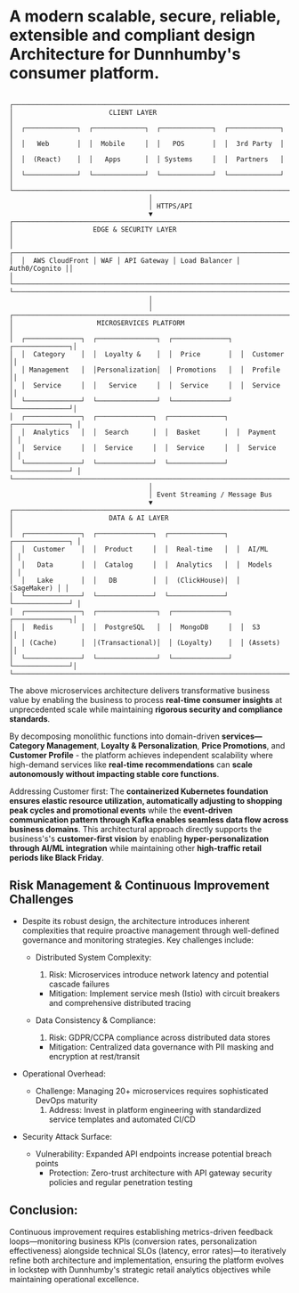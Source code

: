 # A  modern scalable, secure, reliable, extensible and compliant design Architecture for Dunnhumby's consumer platform.

```

┌─────────────────────────────────────────────────────────────────────────┐
│                        CLIENT LAYER                                     │
│  ┌─────────────┐  ┌─────────────┐  ┌─────────────┐  ┌─────────────┐     │
│  │   Web       │  │  Mobile     │  │   POS       │  │  3rd Party  │     │
│  │  (React)    │  │   Apps      │  │ Systems     │  │  Partners   │     │
│  └─────────────┘  └─────────────┘  └─────────────┘  └─────────────┘     │
└─────────────────────────────────────────────────────────────────────────┘
                                   │
                                   │ HTTPS/API
                                   ▼
┌─────────────────────────────────────────────────────────────────────────┐
│                    EDGE & SECURITY LAYER                                │
│  ┌─────────────────────────────────────────────────────────────────────┐│
│  │  AWS CloudFront │ WAF │ API Gateway │ Load Balancer │ Auth0/Cognito ││
│  └─────────────────────────────────────────────────────────────────────┘│
└─────────────────────────────────────────────────────────────────────────┘
                                   │
                                   │
┌─────────────────────────────────────────────────────────────────────────┐
│                     MICROSERVICES PLATFORM                              │
│  ┌──────────────┐  ┌───────────────┐  ┌──────────────┐  ┌──────────────┐│
│  │  Category    │  │  Loyalty &    │  │  Price       │  │  Customer    ││
│  │ Management   │  │Personalization│  │ Promotions   │  │  Profile     ││
│  │  Service     │  │   Service     │  │  Service     │  │  Service     ││
│  └──────────────┘  └───────────────┘  └──────────────┘  └──────────────┘│
│  ┌──────────────┐  ┌──────────────┐  ┌──────────────┐  ┌──────────────┐ │
│  │  Analytics   │  │  Search      │  │  Basket      │  │  Payment     │ │
│  │  Service     │  │  Service     │  │  Service     │  │  Service     │ │
│  └──────────────┘  └──────────────┘  └──────────────┘  └──────────────┘ │
└─────────────────────────────────────────────────────────────────────────┘
                                   │
                                   │ Event Streaming / Message Bus
                                   ▼
┌─────────────────────────────────────────────────────────────────────────┐
│                        DATA & AI LAYER                                  │
│  ┌──────────────┐  ┌──────────────┐  ┌──────────────┐  ┌──────────────┐ │
│  │  Customer    │  │  Product     │  │  Real-time   │  │  AI/ML       │ │
│  │   Data       │  │  Catalog     │  │  Analytics   │  │  Models      │ │
│  │   Lake       │  │   DB         │  │  (ClickHouse)│  │  (SageMaker) │ │
│  └──────────────┘  └──────────────┘  └──────────────┘  └──────────────┘ │
│  ┌──────────────┐  ┌───────────────┐  ┌──────────────┐  ┌──────────────┐│
│  │  Redis       │  │  PostgreSQL   │  │  MongoDB     │  │  S3          ││
│  │ (Cache)      │  │(Transactional)│  │ (Loyalty)    │  │ (Assets)     ││
│  └──────────────┘  └───────────────┘  └──────────────┘  └──────────────┘│
└─────────────────────────────────────────────────────────────────────────┘

```
The above  microservices architecture delivers transformative business value by enabling the business to process **real-time consumer insights** at unprecedented scale while maintaining **rigorous security and compliance standards**. 

By decomposing monolithic functions into domain-driven **services—Category Management**, **Loyalty & Personalization**, **Price Promotions**, and **Customer Profile** - the platform achieves independent scalability where high-demand services like **real-time recommendations** can **scale autonomously without impacting stable core functions**. 

Addressing Customer first: The **containerized Kubernetes foundation ensures elastic resource utilization, automatically adjusting to shopping peak cycles and promotional events** while the **event-driven communication pattern through Kafka enables seamless data flow across business domains**. This architectural approach directly supports the business's's **customer-first vision** by enabling **hyper-personalization through AI/ML integration** while maintaining other  **high-traffic retail periods like Black Friday**.

## Risk Management & Continuous Improvement Challenges
- Despite its robust design, the architecture introduces inherent complexities that require proactive management through well-defined governance and monitoring strategies. Key challenges include:

  - Distributed System Complexity:
    1. Risk: Microservices introduce network latency and potential cascade failures
      - Mitigation: Implement service mesh (Istio) with circuit breakers and comprehensive distributed tracing

  - Data Consistency & Compliance:
    1. Risk: GDPR/CCPA compliance across distributed data stores
      - Mitigation: Centralized data governance with PII masking and encryption at rest/transit

- Operational Overhead:

  - Challenge: Managing 20+ microservices requires sophisticated DevOps maturity
    1. Address: Invest in platform engineering with standardized service templates and automated CI/CD

- Security Attack Surface:

  - Vulnerability: Expanded API endpoints increase potential breach points
    - Protection: Zero-trust architecture with API gateway security policies and regular penetration testing

## Conclusion:
Continuous improvement requires establishing metrics-driven feedback loops—monitoring business KPIs (conversion rates, personalization effectiveness) alongside technical SLOs (latency, error rates)—to iteratively refine both architecture and implementation, ensuring the platform evolves in lockstep with Dunnhumby's strategic retail analytics objectives while maintaining operational excellence.


